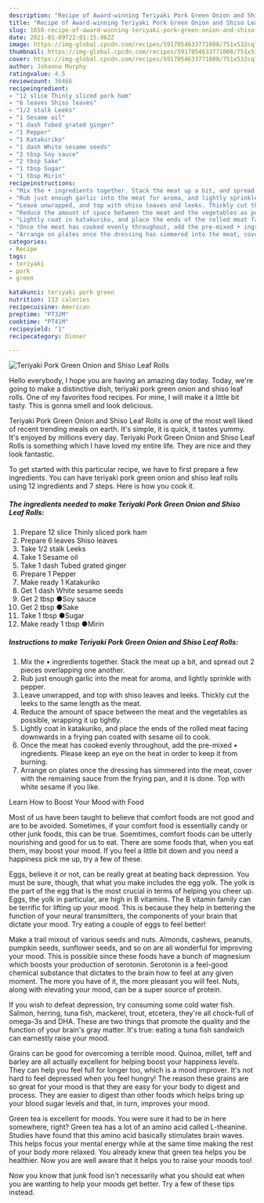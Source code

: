 ```yaml
---
description: "Recipe of Award-winning Teriyaki Pork Green Onion and Shiso Leaf Rolls"
title: "Recipe of Award-winning Teriyaki Pork Green Onion and Shiso Leaf Rolls"
slug: 1650-recipe-of-award-winning-teriyaki-pork-green-onion-and-shiso-leaf-rolls
date: 2021-01-09T22:01:15.962Z
image: https://img-global.cpcdn.com/recipes/5917054633771008/751x532cq70/teriyaki-pork-green-onion-and-shiso-leaf-rolls-recipe-main-photo.jpg
thumbnail: https://img-global.cpcdn.com/recipes/5917054633771008/751x532cq70/teriyaki-pork-green-onion-and-shiso-leaf-rolls-recipe-main-photo.jpg
cover: https://img-global.cpcdn.com/recipes/5917054633771008/751x532cq70/teriyaki-pork-green-onion-and-shiso-leaf-rolls-recipe-main-photo.jpg
author: Johanna Murphy
ratingvalue: 4.5
reviewcount: 36466
recipeingredient:
- "12 slice Thinly sliced pork ham"
- "6 leaves Shiso leaves"
- "1/2 stalk Leeks"
- "1 Sesame oil"
- "1 dash Tubed grated ginger"
- "1 Pepper"
- "1 Katakuriko"
- "1 dash White sesame seeds"
- "2 tbsp Soy sauce"
- "2 tbsp Sake"
- "1 tbsp Sugar"
- "1 tbsp Mirin"
recipeinstructions:
- "Mix the • ingredients together. Stack the meat up a bit, and spread out 2 pieces overlapping one another."
- "Rub just enough garlic into the meat for aroma, and lightly sprinkle with pepper."
- "Leave unwrapped, and top with shiso leaves and leeks. Thickly cut the leeks to the same length as the meat."
- "Reduce the amount of space between the meat and the vegetables as possible, wrapping it up tightly."
- "Lightly coat in katakuriko, and place the ends of the rolled meat facing downwards in a frying pan coated with sesame oil to cook."
- "Once the meat has cooked evenly throughout, add the pre-mixed • ingredients. Please keep an eye on the heat in order to keep it from burning."
- "Arrange on plates once the dressing has simmered into the meat, cover with the remaining sauce from the frying pan, and it is done. Top with white sesame if you like."
categories:
- Recipe
tags:
- teriyaki
- pork
- green

katakunci: teriyaki pork green 
nutrition: 133 calories
recipecuisine: American
preptime: "PT32M"
cooktime: "PT41M"
recipeyield: "1"
recipecategory: Dinner

---
```



![Teriyaki Pork Green Onion and Shiso Leaf Rolls](https://img-global.cpcdn.com/recipes/5917054633771008/751x532cq70/teriyaki-pork-green-onion-and-shiso-leaf-rolls-recipe-main-photo.jpg)

Hello everybody, I hope you are having an amazing day today. Today, we're going to make a distinctive dish, teriyaki pork green onion and shiso leaf rolls. One of my favorites food recipes. For mine, I will make it a little bit tasty. This is gonna smell and look delicious.

Teriyaki Pork Green Onion and Shiso Leaf Rolls is one of the most well liked of recent trending meals on earth. It's simple, it is quick, it tastes yummy. It's enjoyed by millions every day. Teriyaki Pork Green Onion and Shiso Leaf Rolls is something which I have loved my entire life. They are nice and they look fantastic.




To get started with this particular recipe, we have to first prepare a few ingredients. You can have teriyaki pork green onion and shiso leaf rolls using 12 ingredients and 7 steps. Here is how you cook it.

<!--inarticleads1-->

##### The ingredients needed to make Teriyaki Pork Green Onion and Shiso Leaf Rolls:

1. Prepare 12 slice Thinly sliced pork ham
1. Prepare 6 leaves Shiso leaves
1. Take 1/2 stalk Leeks
1. Take 1 Sesame oil
1. Take 1 dash Tubed grated ginger
1. Prepare 1 Pepper
1. Make ready 1 Katakuriko
1. Get 1 dash White sesame seeds
1. Get 2 tbsp ●Soy sauce
1. Get 2 tbsp ●Sake
1. Take 1 tbsp ●Sugar
1. Make ready 1 tbsp ●Mirin




<!--inarticleads2-->

##### Instructions to make Teriyaki Pork Green Onion and Shiso Leaf Rolls:

1. Mix the • ingredients together. Stack the meat up a bit, and spread out 2 pieces overlapping one another.
1. Rub just enough garlic into the meat for aroma, and lightly sprinkle with pepper.
1. Leave unwrapped, and top with shiso leaves and leeks. Thickly cut the leeks to the same length as the meat.
1. Reduce the amount of space between the meat and the vegetables as possible, wrapping it up tightly.
1. Lightly coat in katakuriko, and place the ends of the rolled meat facing downwards in a frying pan coated with sesame oil to cook.
1. Once the meat has cooked evenly throughout, add the pre-mixed • ingredients. Please keep an eye on the heat in order to keep it from burning.
1. Arrange on plates once the dressing has simmered into the meat, cover with the remaining sauce from the frying pan, and it is done. Top with white sesame if you like.




Learn How to Boost Your Mood with Food


Most of us have been taught to believe that comfort foods are not good and are to be avoided. Sometimes, if your comfort food is essentially candy or other junk foods, this can be true. Soemtimes, comfort foods can be utterly nourishing and good for us to eat. There are some foods that, when you eat them, may boost your mood. If you feel a little bit down and you need a happiness pick me up, try a few of these.

Eggs, believe it or not, can be really great at beating back depression. You must be sure, though, that what you make includes the egg yolk. The yolk is the part of the egg that is the most crucial in terms of helping you cheer up. Eggs, the yolk in particular, are high in B vitamins. The B vitamin family can be terrific for lifting up your mood. This is because they help in bettering the function of your neural transmitters, the components of your brain that dictate your mood. Try eating a couple of eggs to feel better!

Make a trail mixout of various seeds and nuts. Almonds, cashews, peanuts, pumpkin seeds, sunflower seeds, and so on are all wonderful for improving your mood. This is possible since these foods have a bunch of magnesium which boosts your production of serotonin. Serotonin is a feel-good chemical substance that dictates to the brain how to feel at any given moment. The more you have of it, the more pleasant you will feel. Nuts, along with elevating your mood, can be a super source of protein.

If you wish to defeat depression, try consuming some cold water fish. Salmon, herring, tuna fish, mackerel, trout, etcetera, they're all chock-full of omega-3s and DHA. These are two things that promote the quality and the function of your brain's gray matter. It's true: eating a tuna fish sandwich can earnestly raise your mood. 

Grains can be good for overcoming a terrible mood. Quinoa, millet, teff and barley are all actually excellent for helping boost your happiness levels. They can help you feel full for longer too, which is a mood improver. It's not hard to feel depressed when you feel hungry! The reason these grains are so great for your mood is that they are easy for your body to digest and process. They are easier to digest than other foods which helps bring up your blood sugar levels and that, in turn, improves your mood.

Green tea is excellent for moods. You were sure it had to be in here somewhere, right? Green tea has a lot of an amino acid called L-theanine. Studies have found that this amino acid basically stimulates brain waves. This helps focus your mental energy while at the same time making the rest of your body more relaxed. You already knew that green tea helps you be healthier. Now you are well aware that it helps you to raise your moods too!

Now you know that junk food isn't necessarily what you should eat when you are wanting to help your moods get better. Try  a few  of  these  tips  instead.

